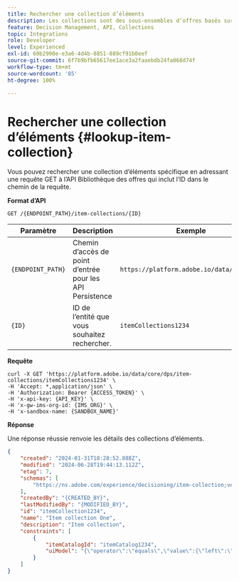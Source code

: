 ```yaml
---
title: Rechercher une collection d’éléments
description: Les collections sont des sous-ensembles d’offres basés sur des conditions prédéfinies établies par une personne spécialisée dans le marketing, telles que la catégorie de l’offre.
feature: Decision Management, API, Collections
topic: Integrations
role: Developer
level: Experienced
exl-id: 60b2990e-e3a6-4d4b-8851-889cf91b0eef
source-git-commit: 6f7b9bfb65617ee1ace3a2faaebdb24fa068d74f
workflow-type: tm+mt
source-wordcount: '85'
ht-degree: 100%

---
```


# Rechercher une collection d’éléments {#lookup-item-collection}

Vous pouvez rechercher une collection d’éléments spécifique en adressant une requête GET à l’API Bibliothèque des offres qui inclut l’ID dans le chemin de la requête.

**Format d’API**

```http
GET /{ENDPOINT_PATH}/item-collections/{ID}
```

| Paramètre | Description | Exemple |
| --------- | ----------- | ------- |
| `{ENDPOINT_PATH}` | Chemin d’accès de point d’entrée pour les API Persistence | `https://platform.adobe.io/data/core/dps` |
| `{ID}` | ID de l’entité que vous souhaitez rechercher. | `itemCollections1234` |

**Requête**

```shell
curl -X GET 'https://platform.adobe.io/data/core/dps/item-collections/itemCollections1234' \
-H 'Accept: *,application/json' \
-H 'Authorization: Bearer {ACCESS_TOKEN}' \
-H 'x-api-key: {API_KEY}' \
-H 'x-gw-ims-org-id: {IMS_ORG}' \
-H 'x-sandbox-name: {SANDBOX_NAME}'
```

**Réponse**

Une réponse réussie renvoie les détails des collections d’éléments.

```json
{
    "created": "2024-01-31T18:28:52.888Z",
    "modified": "2024-06-28T19:44:13.112Z",
    "etag": 7,
    "schemas": [
        "https://ns.adobe.com/experience/decisioning/item-collection;version=1.2"
    ],
    "createdBy": "{CREATED_BY}",
    "lastModifiedBy": "{MODIFIED_BY}",
    "id": "itemCollection1234",
    "name": "Item collection One",
    "description": "Item collection",
    "constraints": [
        {
            "itemCatalogId": "itemCatalog1234",
            "uiModel": "{\"operator\":\"equals\",\"value\":{\"left\":\"_experience.decisioning.decisionitem.itemName\",\"right\":\"Some offer item\"}}"
        }
    ]
}
```
